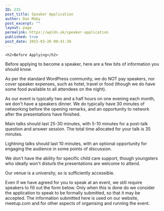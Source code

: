 ```yaml
---
ID: 235
post_title: Speaker Application
author: Dan Maby
post_excerpt: ""
layout: page
permalink: https://wpldn.uk/speaker-application
published: true
post_date: 2015-03-26 00:41:38
---
```


	<h2>Before Applying</h2>
<p>Before applying to become a speaker, here are a few bits of information you should know.</p>
<p>As per the standard WordPress community, we do NOT pay speakers, nor cover speaker expenses, such as hotel, travel or food (though we do have some food available to all attendees on the night).</p>
<p>As our event is typically two and a half hours on one evening each month, we don't have a speakers dinner. We do typically have 30 minutes of networking before the opening remarks, and an opportunity to network after the presentations have finished.</p>
<p>Main talks should last 25-30 minutes, with 5-10 minutes for a post-talk question and answer session. The total time allocated for your talk is 35 minutes.</p>
<p>Lightning talks should last 10 minutes, with an optional opportunity for engaging the audience in some points of discussion.</p>
<p>We don't have the ability for specific child care support, though youngsters who ideally won't disturb the presentations are welcome to attend.</p>
<p>Our venue is a university, so is sufficiently accessible.</p>
<p>Even if we have agreed for you to speak at an event, we still require speakers to fill out the form below. Only when this is done do we consider the application to speak to be formally submitted, so that it may be accepted. The information submitted here is used on our website, meetup.com and for other aspects of organising and running the event.</p>